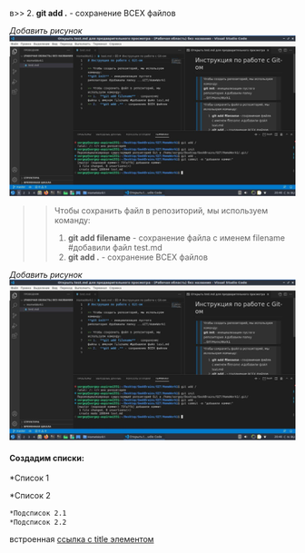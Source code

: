 
в>> 2.  **git add .** - сохранение ВСЕХ файлов

*Добавить рисунок* ![Скриншот экрана](/screenshot.jpg)

>> Чтобы сохранить файл в репозиторий, мы используем команду:  
>> 1.  **git add filename** - сохранение файла с именем filename #добавили файл test.md
>> 2.  **git add .** - сохранение ВСЕХ файлов

*Добавить рисунок* ![Скриншот экрана](/screenshot.jpg)


#### Создадим списки:
*Список 1


*Список 2

    *Подсписок 2.1
    *Подсписок 2.2


встроенная [ссылка с title элементом](http://example.com/link "Я ссылка")